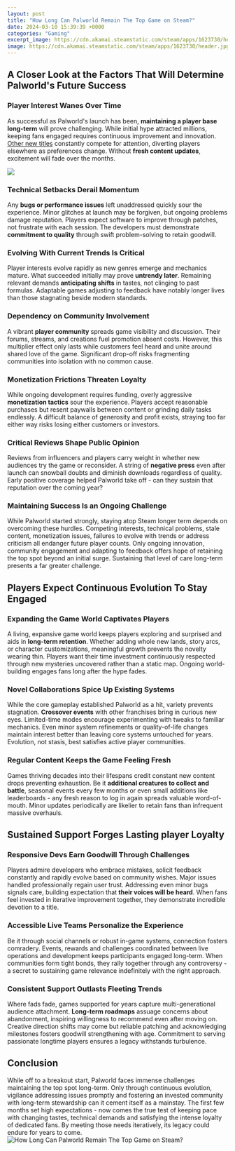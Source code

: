 ```yaml
---
layout: post
title: "How Long Can Palworld Remain The Top Game on Steam?"
date: 2024-03-10 15:39:39 +0000
categories: "Gaming"
excerpt_image: https://cdn.akamai.steamstatic.com/steam/apps/1623730/header.jpg?t=1672234333
image: https://cdn.akamai.steamstatic.com/steam/apps/1623730/header.jpg?t=1672234333
---
```


## A Closer Look at the Factors That Will Determine Palworld's Future Success
### Player Interest Wanes Over Time
As successful as Palworld's launch has been, **maintaining a player base long-term** will prove challenging. While initial hype attracted millions, keeping fans engaged requires continuous improvement and innovation. [Other new titles](https://store.fi.io.vn/collection/bulldog) constantly compete for attention, diverting players elsewhere as preferences change. Without **fresh content updates**, excitement will fade over the months. 

![](https://cdn.akamai.steamstatic.com/steam/apps/1623730/ss_8ef8a16df5e357df5341efdb814192835814107f.1920x1080.jpg?t=1659354319)
### Technical Setbacks Derail Momentum 
Any **bugs or performance issues** left unaddressed quickly sour the experience. Minor glitches at launch may be forgiven, but ongoing problems damage reputation. Players expect software to improve through patches, not frustrate with each session. The developers must demonstrate **commitment to quality** through swift problem-solving to retain goodwill. 
### Evolving With Current Trends Is Critical
Player interests evolve rapidly as new genres emerge and mechanics mature. What succeeded initially may prove **untrendy later**. Remaining relevant demands **anticipating shifts** in tastes, not clinging to past formulas. Adaptable games adjusting to feedback have notably longer lives than those stagnating beside modern standards.
### Dependency on Community Involvement 
A vibrant **player community** spreads game visibility and discussion. Their forums, streams, and creations fuel promotion absent costs. However, this multiplier effect only lasts while customers feel heard and unite around shared love of the game. Significant drop-off risks fragmenting communities into isolation with no common cause.
### Monetization Frictions Threaten Loyalty
While ongoing development requires funding, overly aggressive **monetization tactics** sour the experience. Players accept reasonable purchases but resent paywalls between content or grinding daily tasks endlessly. A difficult balance of generosity and profit exists, straying too far either way risks losing either customers or investors. 
### Critical Reviews Shape Public Opinion
Reviews from influencers and players carry weight in whether new audiences try the game or reconsider. A string of **negative press** even after launch can snowball doubts and diminish downloads regardless of quality. Early positive coverage helped Palworld take off - can they sustain that reputation over the coming year?
### Maintaining Success Is an Ongoing Challenge 
While Palworld started strongly, staying atop Steam longer term depends on overcoming these hurdles. Competing interests, technical problems, stale content, monetization issues, failures to evolve with trends or address criticism all endanger future player counts. Only ongoing innovation, community engagement and adapting to feedback offers hope of retaining the top spot beyond an initial surge. Sustaining that level of care long-term presents a far greater challenge. 
## Players Expect Continuous Evolution To Stay Engaged
### Expanding the Game World Captivates Players
A living, expansive game world keeps players exploring and surprised and aids in **long-term retention**. Whether adding whole new lands, story arcs, or character customizations, meaningful growth prevents the novelty wearing thin. Players want their time investment continuously respected through new mysteries uncovered rather than a static map. Ongoing world-building engages fans long after the hype fades.
### Novel Collaborations Spice Up Existing Systems   
While the core gameplay established Palworld as a hit, variety prevents stagnation. **Crossover events** with other franchises bring in curious new eyes. Limited-time modes encourage experimenting with tweaks to familiar mechanics. Even minor system refinements or quality-of-life changes maintain interest better than leaving core systems untouched for years. Evolution, not stasis, best satisfies active player communities.
### Regular Content Keeps the Game Feeling Fresh
Games thriving decades into their lifespans credit constant new content drops preventing exhaustion. Be it **additional creatures to collect and battle**, seasonal events every few months or even small additions like leaderboards - any fresh reason to log in again spreads valuable word-of-mouth. Minor updates periodically are likelier to retain fans than infrequent massive overhauls.
## Sustained Support Forges Lasting player Loyalty
### Responsive Devs Earn Goodwill Through Challenges 
Players admire developers who embrace mistakes, solicit feedback constantly and rapidly evolve based on community wishes. Major issues handled professionally regain user trust. Addressing even minor bugs signals care, building expectation that **their voices will be heard**. When fans feel invested in iterative improvement together, they demonstrate incredible devotion to a title. 
### Accessible Live Teams Personalize the Experience  
Be it through social channels or robust in-game systems, connection fosters comradery. Events, rewards and challenges coordinated between live operations and development keeps participants engaged long-term. When communities form tight bonds, they rally together through any controversy - a secret to sustaining game relevance indefinitely with the right approach.
### Consistent Support Outlasts Fleeting Trends
Where fads fade, games supported for years capture multi-generational audience attachment. **Long-term roadmaps** assuage concerns about abandonment, inspiring willingness to recommend even after moving on. Creative direction shifts may come but reliable patching and acknowledging milestones fosters goodwill strengthening with age. Commitment to serving passionate longtime players ensures a legacy withstands turbulence.
## Conclusion
While off to a breakout start, Palworld faces immense challenges maintaining the top spot long-term. Only through continuous evolution, vigilance addressing issues promptly and fostering an invested community with long-term stewardship can it cement itself as a mainstay. The first few months set high expectations - now comes the true test of keeping pace with changing tastes, technical demands and satisfying the intense loyalty of dedicated fans. By meeting those needs iteratively, its legacy could endure for years to come.
![How Long Can Palworld Remain The Top Game on Steam?](https://cdn.akamai.steamstatic.com/steam/apps/1623730/header.jpg?t=1672234333)